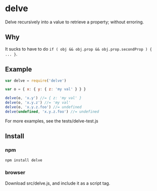 # delve

Delve recursively into a value to retrieve a property; without erroring.

## Why

It sucks to have to do `if ( obj && obj.prop && obj.prop.secondProp ) { ... }`.

## Example

```javascript
var delve = require('delve')

var o = { x: { y: { z: 'my val' } } }

delve(o, 'x.y') //= { z: 'my val' }
delve(o, 'x.y.z') //= 'my val'
delve(o, 'x.y.z.foo') //= undefined
delve(undefined, 'x.y.z.foo') //= undefined
```

For more examples, see the tests/delve-test.js

## Install

### npm

```bash
npm install delve
```

### browser

Download src/delve.js, and include it as a script tag.